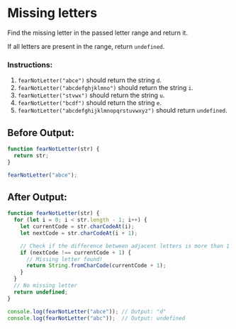 # Missing letters

Find the missing letter in the passed letter range and return it.

If all letters are present in the range, return `undefined`.

### Instructions:
1. `fearNotLetter("abce")` should return the string `d`.
2. `fearNotLetter("abcdefghjklmno")` should return the string `i`.
3. `fearNotLetter("stvwx")` should return the string `u`.
4. `fearNotLetter("bcdf")` should return the string `e`.
5. `fearNotLetter("abcdefghijklmnopqrstuvwxyz")` should return `undefined`.

## Before Output:
```javascript
function fearNotLetter(str) {
  return str;
}

fearNotLetter("abce");
```

## After Output:
```javascript
function fearNotLetter(str) {
  for (let i = 0; i < str.length - 1; i++) {
    let currentCode = str.charCodeAt(i);
    let nextCode = str.charCodeAt(i + 1);

    // Check if the difference between adjacent letters is more than 1
    if (nextCode !== currentCode + 1) {
      // Missing letter found!
      return String.fromCharCode(currentCode + 1);
    }
  }
  // No missing letter
  return undefined;
}

console.log(fearNotLetter("abce")); // Output: "d"
console.log(fearNotLetter("abc"));  // Output: undefined

```